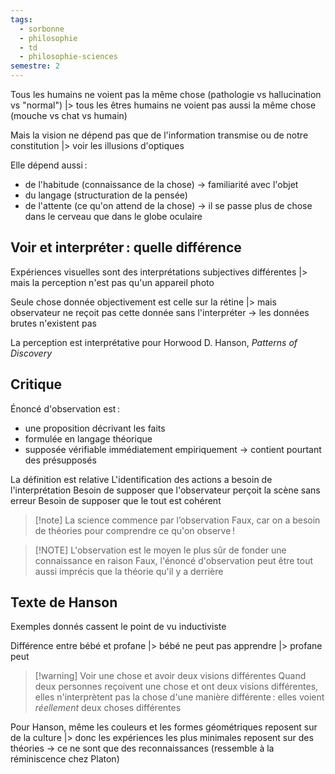 ```yaml
---
tags:
  - sorbonne
  - philosophie
  - td
  - philosophie-sciences
semestre: 2
---
```

Tous les humains ne voient pas la même chose (pathologie vs hallucination vs "normal")
|> tous les êtres humains ne voient pas aussi la même chose (mouche vs chat vs humain)

Mais la vision ne dépend pas que de l'information transmise ou de notre constitution
|> voir les illusions d'optiques

Elle dépend aussi :
- de l'habitude (connaissance de la chose) -> familiarité avec l'objet
- du langage (structuration de la pensée)
- de l'attente (ce qu'on attend de la chose)
-> il se passe plus de chose dans le cerveau que dans le globe oculaire
## Voir et interpréter : quelle différence
Expériences visuelles sont des interprétations subjectives différentes
|> mais la perception n'est pas qu'un appareil photo

Seule chose donnée objectivement est celle sur la rétine
|> mais observateur ne reçoit pas cette donnée sans l'interpréter
-> les données brutes n'existent pas

La perception est interprétative pour Horwood D. Hanson, _Patterns of Discovery_
## Critique
Énoncé d'observation est :
- une proposition décrivant les faits
- formulée en langage théorique
- supposée vérifiable immédiatement empiriquement
-> contient pourtant des présupposés

La définition est relative
L'identification des actions a besoin de l'interprétation
Besoin de supposer que l'observateur perçoit la scène sans erreur
Besoin de supposer que le tout est cohérent

> [!note] La science commence par l’observation
> Faux, car on a besoin de théories pour comprendre ce qu'on observe !

> [!NOTE] L'observation est le moyen le plus sûr de fonder une connaissance en raison
> Faux, l'énoncé d'observation peut être tout aussi imprécis que la théorie qu'il y a derrière
## Texte de Hanson
Exemples donnés cassent le point de vu inductiviste

Différence entre bébé et profane
|> bébé ne peut pas apprendre
|> profane peut

> [!warning] Voir une chose et avoir deux visions différentes
> Quand deux personnes reçoivent une chose et ont deux visions différentes, elles n'interprètent pas la chose d'une manière différente : elles voient *réellement* deux choses différentes

Pour Hanson, même les couleurs et les formes géométriques reposent sur de la culture
|> donc les expériences les plus minimales reposent sur des théories
-> ce ne sont que des reconnaissances (ressemble à la réminiscence chez Platon)
